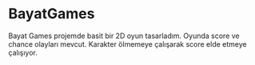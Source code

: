 # BayatGames
Bayat Games projemde basit bir 2D oyun tasarladım. Oyunda score ve chance olayları mevcut. Karakter ölmemeye çalışarak score elde etmeye çalışıyor.

